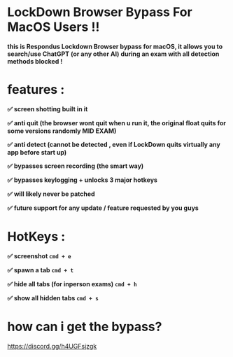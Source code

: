 # LockDown Browser Bypass For MacOS Users !! #

**this is Respondus Lockdown Browser bypass for macOS, it allows you to search/use ChatGPT (or any other AI) during an exam
with all detection methods blocked !**

# features : #

**✅ screen shotting built in it**

**✅ anti quit (the browser wont quit when u run it, the original float quits for some versions randomly MID EXAM)**

**✅ anti detect (cannot be detected , even if LockDown quits virtually any app before start up)**

**✅ bypasses screen recording (the smart way)**

**✅ bypasses keylogging + unlocks 3 major hotkeys**

**✅ will likely never be patched**

**✅ future support for any update / feature requested by you guys**

# HotKeys : #

**✅ screenshot ```cmd + e```** 

**✅ spawn a tab ```cmd + t```**

**✅ hide all tabs (for inperson exams) ```cmd + h```**

**✅ show all hidden tabs ```cmd + s```**


# how can i get the bypass? #

https://discord.gg/h4UGFsjzgk
